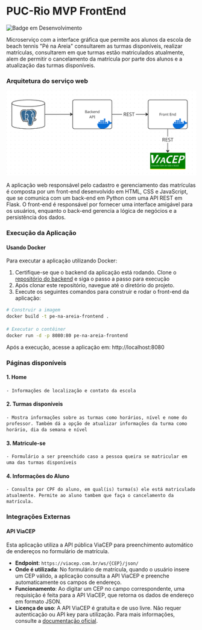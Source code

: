 # PUC-Rio MVP FrontEnd
![Badge em Desenvolvimento](http://img.shields.io/static/v1?label=STATUS&message=EM%20DESENVOLVIMENTO&color=GREEN&style=for-the-badge)

Microserviço com a interface gráfica que permite aos alunos da escola de beach tennis "Pé na Areia" consultarem as turmas disponíveis, realizar matrículas, consultarem em que turmas estão matriculados atualmente, alem de permitir o cancelamento da matrícula por parte dos alunos e a atualização das turmas disponíveis.

### Arquitetura do serviço web

![Arquitetura](image.png)

A aplicação web responsável pelo cadastro e gerenciamento das matrículas é composta por um front-end desenvolvido em HTML, CSS e JavaScript, que se comunica com um back-end em Python com uma API REST em Flask. O front-end é responsável por fornecer uma interface amigável para os usuários, enquanto o back-end gerencia a lógica de negócios e a persistência dos dados.

### Execução da Aplicação

#### Usando Docker
Para executar a aplicação utilizando Docker:

1. Certifique-se que o backend da aplicação está rodando. Clone o [repositório do backend](https://github.com/NephilimJaeger/mvp-backend) e siga o passo a passo para execução
2. Após clonar este repositório, navegue até o diretório do projeto.
3. Execute os seguintes comandos para construir e rodar o front-end da aplicação:

```bash
# Construir a imagem
docker build -t pe-na-areia-frontend .

# Executar o contêiner
docker run -d -p 8080:80 pe-na-areia-frontend
```

Após a execução, acesse a aplicação em: http://localhost:8080

### Páginas disponíveis

#### 1. Home

    - Informações de localização e contato da escola

#### 2. Turmas disponíveis

    - Mostra informações sobre as turmas como horários, nível e nome do professor. Também dá a opção de atualizar informações da turma como horário, dia da semana e nível

#### 3. Matricule-se

    - Formulário a ser preenchido caso a pessoa queira se matricular em uma das turmas disponíveis

#### 4. Informações do Aluno

    - Consulta por CPF do aluno, em qual(is) turma(s) ele está matriculado atualmente. Permite ao aluno tambem que faça o cancelamento da matrícula.

### Integrações Externas

#### API ViaCEP

Esta aplicação utiliza a API pública ViaCEP para preenchimento automático de endereços no formulário de matrícula.

- **Endpoint**: `https://viacep.com.br/ws/{CEP}/json/`
- **Onde é utilizada**: No formulário de matrícula, quando o usuário insere um CEP válido, a aplicação consulta a API ViaCEP e preenche automaticamente os campos de endereço.
- **Funcionamento**: Ao digitar um CEP no campo correspondente, uma requisição é feita para a API ViaCEP, que retorna os dados de endereço em formato JSON.
- **Licença de uso**: A API ViaCEP é gratuita e de uso livre. Não requer autenticação ou API key para utilização. Para mais informações, consulte a [documentação oficial](https://viacep.com.br/).

